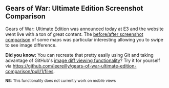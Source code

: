 ## Gears of War: Ultimate Edition Screenshot Comparison

Gears of War: Ultimate Edition was announced today at E3 and the website went live with a ton of great content. The [before/after screenshot comparison](https://gearsofwar.com/en-us/ultimate-edition/before-and-after) of some maps was particular interesting allowing you to swipe to see image difference.

**Did you know:** You can recreate that pretty easily using Git and taking advantage of GitHub's [image diff viewing functionality](https://help.github.com/articles/rendering-and-diffing-images/#viewing-differences)? Try it for yourself via https://github.com/leereilly/gears-of-war-ultimate-edition-comparison/pull/1/files. 

<sup>**NB:** This functionality does not currently work on mobile views</sup>
